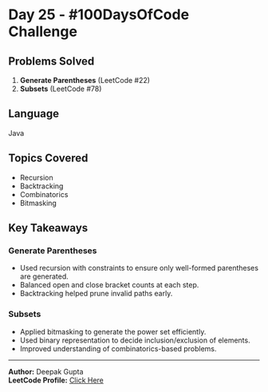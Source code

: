 # Day 25 - #100DaysOfCode Challenge

## Problems Solved
1. **Generate Parentheses** (LeetCode #22)
2. **Subsets** (LeetCode #78)

## Language
Java

## Topics Covered
- Recursion
- Backtracking
- Combinatorics
- Bitmasking

## Key Takeaways

### Generate Parentheses
- Used recursion with constraints to ensure only well-formed parentheses are generated.
- Balanced open and close bracket counts at each step.
- Backtracking helped prune invalid paths early.

### Subsets
- Applied bitmasking to generate the power set efficiently.
- Used binary representation to decide inclusion/exclusion of elements.
- Improved understanding of combinatorics-based problems.

---
**Author:** Deepak Gupta  
**LeetCode Profile:** [Click Here](https://lnkd.in/dHhMN4i3)
